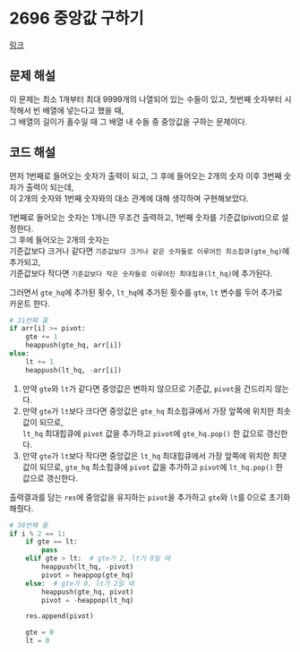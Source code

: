 # 2696 중앙값 구하기

[링크](https://www.acmicpc.net/problem/2696)

## 문제 해설
이 문제는 최소 1개부터 최대 9999개의 나열되어 있는 수들이 있고, 첫번째 숫자부터 시작해서 빈 배열에 넣는다고 했을 때,  
그 배열의 길이가 홀수일 때 그 배열 내 수들 중 중앙값을 구하는 문제이다.

## 코드 해설
먼저 1번째로 들어오는 숫자가 출력이 되고, 그 후에 들어오는 2개의 숫자 이후 3번째 숫자가 출력이 되는데,  
이 2개의 숫자와 1번째 숫자와의 대소 관계에 대해 생각하며 구현해보았다.  

1번째로 들어오는 숫자는 1개니깐 무조건 출력하고, 1번째 숫자를 기준값(pivot)으로 설정한다.  
그 후에 들어오는 2개의 숫자는  
기준값보다 크거나 같다면 `기준값보다 크거나 같은 숫자들로 이루어진 최소힙큐(gte_hq)`에 추가되고,  
기준값보다 작다면 `기준값보다 작은 숫자들로 이루어진 최대힙큐(lt_hq)`에 추가된다.  

그러면서 `gte_hq`에 추가된 횟수, `lt_hq`에 추가된 횟수를 `gte`, `lt` 변수를 두어 추가로 카운트 한다.  


```python
# 31번째 줄
if arr[i] >= pivot:
    gte += 1
    heappush(gte_hq, arr[i])
else:
    lt += 1
    heappush(lt_hq, -arr[i])
```
1. 만약 `gte`와 `lt`가 같다면 중앙값은 변하지 않으므로 기준값, `pivot`을 건드리지 않는다.  
2. 만약 `gte`가 `lt`보다 크다면 중앙값은 `gte_hq` 최소힙큐에서 가장 앞쪽에 위치한 최솟값이 되므로,  
    `lt_hq` 최대힙큐에 `pivot` 값을 추가하고 `pivot`에 `gte_hq.pop()` 한 값으로 갱신한다.
3. 만약 `gte`가 `lt`보다 작다면 중앙값은 `lt_hq` 최대힙큐에서 가장 앞쪽에 위치한 최댓값이 되므로,
    `gte_hq` 최소힙큐에 `pivot` 값을 추가하고 `pivot`에 `lt_hq.pop()` 한 값으로 갱신한다.

출력결과를 담는 `res`에 중앙값을 유지하는 `pivot`을 추가하고 `gte`와 `lt`를 0으로 초기화해줬다.


```python
# 38번째 줄
if i % 2 == 1:
    if gte == lt:
        pass
    elif gte > lt:  # gte가 2, lt가 0일 때
        heappush(lt_hq, -pivot)
        pivot = heappop(gte_hq)
    else:  # gte가 0, lt가 2일 때
        heappush(gte_hq, pivot)
        pivot = -heappop(lt_hq)

    res.append(pivot)

    gte = 0
    lt = 0
```
